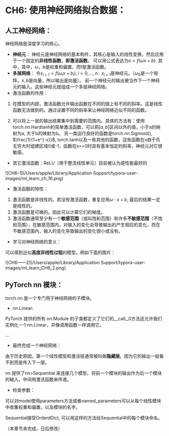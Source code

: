 # CH6: 使用神经网络拟合数据：



## 人工神经网络：

神经网络是深度学习的核心。

- **神经元**： 神经元是神经网络的基本构件，其核心是输入的线性变换，然后应用于一个固定的**非线性函数**，**即激活函数**。 可以用公式表达为$o = f(\omega x + b)$. 其中，其中，$\omega，b$是权重和偏置，而f是激活函数。
- **多层网络**： 令$x_{i+1}= f(\omega_i x + b_i), i = 0,\dots,n$ .  $x_{i+1}$是神经元。（$\omega_0$是一个矩阵，$x,b$是向量，所以输出是向量）。 前一个神经元的输出被当作下一个神经元的输入。这些神经元就组成一个多层神经网络。
- 激活函数的作用：

1. 在模型的内部，激活函数允许输出函数在不同的值上有不同的斜率。这是线性函数无法做到的。通过设置不同的斜率来让神经网络近似不同的函数。

2. 可以将上一层的输出结果集中到需要的范围内。具体的方法有：使用torch.nn.Hardtanh的简单激活函数，可以把$[a,b]$区间以外的值，小于a的映射为a, 大于b的映射为b。 另一类运行良好的函数是torch.nn.Sigmoid(), $\frac{1}{1+e^{-x}}$, torch.tanh以及一些其他的函数，这些函数在x趋于负无穷大时组建区域0或-1，函数在x==0时具有基本恒定的斜率，神经元对它很敏感。

- 其它激活函数：ReLU（用于整流线性单元）目前被认为是性能最好的

![CH6-1](/Users/apple/Library/Application Support/typora-user-images/ml_learn_ch_16.png)

-  激活函数的特性：

1. 激活函数是非线性的。若没有激活函数，重复应用$\omega \cdot x +b$, 最后的结果一定是线性的。
2. 激活函数是可微的。因此可以计算它们的梯度。
3. 激活函数通常至少有一个**敏感范围**（或叫饱和范围）和许多**不敏感范围**（不饱和范围），在敏感范围内，对输入的变化会导致输出的产生相应的变化，而在不敏感范围内，输入的变化导致输出的变化很小或没有。

- 学习对神经网络的意义：

可以得到近似**高度非线性过程**的模型。例如下面的图片：

![CH6——2](/Users/apple/Library/Application Support/typora-user-images/ml_learn_CH6_2.png)

## PyTorch nn 模块：

torch.nn 是一个专门用于神经网络的子模块。

- nn.Linear:

PyTorch 提供的所有 nn.Module 的子类都定义了它们的__calL_0方法这允许我们实例化一个nn.Linear，并像调用函数一样调用它。

...

- 最终完成一个神经网络：

由于历史原因，第一个线性模型和激活层通常被叫做**隐藏层**。因为它的输出一般看不到而是传入下一层。

nn 提供了nn>Sequential 来连接几个模型。将前一个模块的输出作为后一个模块的输入。中间用激活函数来传递。

- 检查参数：

可以对model使用parameters方法或者named_parameters可以从每个线性模块中收集权重和偏置，以及模块的名字。

Sequential接受OrderdDict, 可以用这样的方法给Sequential中的每个模块命名。



（本章节未完成，日后修改）


